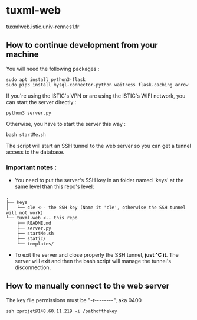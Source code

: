# tuxml-web

tuxmlweb.istic.univ-rennes1.fr

## How to continue development from your machine

You will need the following packages :
```
sudo apt install python3-flask
sudo pip3 install mysql-connector-python waitress flask-caching arrow
```

If you're using the ISTIC's VPN or are using the ISTIC's WIFI network, you can start the server directly :
```
python3 server.py
```

Otherwise, you have to start the server this way :
```
bash startMe.sh
```
The script will start an SSH tunnel to the web server so you can get a tunnel access to the database.

### Important notes :

- You need to put the server's SSH key in an folder named 'keys' at the same level than this repo's level:
```
.
├── keys
│   └── cle <-- the SSH key (Name it 'cle', otherwise the SSH tunnel will not work)
└── tuxml-web <-- this repo
    ├── README.md
    ├── server.py
    ├── startMe.sh
    ├── static/
    └── templates/
```

- To exit the server and close properly the SSH tunnel, **just ^C it**. The server will exit and then the bash script will manage the tunnel's disconnection.

## How to manually connect to the web server

The key file permissions must be "-r--------", aka 0400

```
ssh zprojet@148.60.11.219 -i /pathofthekey
```
